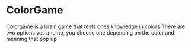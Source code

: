 # ColorGame
Colorgame is a brain game that tests ones knowledge in colors
There are two options yes and no, you choose one depending on the color and meaning that pop up 
